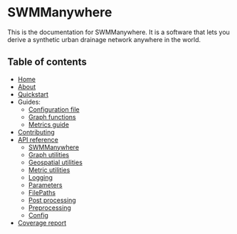 # SWMManywhere

This is the documentation for SWMManywhere. It is a software that lets you
derive a synthetic urban drainage network anywhere in the world.

## Table of contents
<!-- markdownlint-disable MD007 -->
- [Home](index.md)
- [About](./paper/paper.md)
- [Quickstart](quickstart.md)
- Guides:
    - [Configuration file](config_guide.md)
    - [Graph functions](graphfcns_guide.md)
    - [Metrics guide](metrics_guide.md)
- [Contributing](CONTRIBUTING.md)
- [API reference](reference-overview.md)
    - [SWMManywhere](reference.md)
    - [Graph utilities](reference-graph-utilities.md)
    - [Geospatial utilities](reference-geospatial-utilities.md)
    - [Metric utilities](reference-metric-utilities.md)
    - [Logging](reference-logging.md)
    - [Parameters](reference-parameters.md)
    - [FilePaths](reference-filepaths.md)
    - [Post processing](reference-post-processing.md)
    - [Preprocessing](reference-preprocessing.md)
    - [Config](reference-defs.md)
- [Coverage report](https://app.codecov.io/gh/ImperialCollegeLondon/SWMManywhere)
<!---  --->